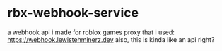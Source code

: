 # rbx-webhook-service
a webhook api i made for roblox games
proxy that i used: https://webhook.lewistehminerz.dev
also, this is kinda like an api right?
